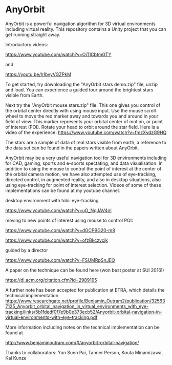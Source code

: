 # AnyOrbit
AnyOrbit is a powerful navigation algorithm for 3D virtual environments including virtual reality.  This repository contains a Unity project that you can get running straight away.  

Introductory videos:

https://www.youtube.com/watch?v=OiTlCbtmGTY

and

https://youtu.be/h1bvyVGZPkM

To get started, try downloading the "AnyOrbit stars demo.zip" file, unzip and load.  You can experience a guided tour around the brightest stars visible from Earth.  

Next try the "AnyOrbit mouse stars.zip" file. This one gives you control of the orbital center directly with using mouse input. Use the mouse scroll wheel to move the red marker away and towards you and around in your field of view.  This marker represents your orbital center of motion, or point of interest (POI).  Rotate your head to orbit around the star field.  Here is a video of the experience: https://www.youtube.com/watch?v=fmzXvdzG9HQ

The stars are a sample of data of real stars visible from earth, a reference to the data set can be found in the papers written about AnyOrbit.

AnyOrbit may be a very useful navigation tool for 3D environments including for CAD, gaming, sports and e-sports spectating, and data visualisation. In addition to using the mouse to control the point of interest at the center of the orbital camera motion, we have also attempted use of eye-tracking, directed control, in augmented reality, and also in desktop situations, also using eye-tracking for point of interest selection.  Videos of some of these implementations can be found at my youtube channel.

desktop environment with tobii eye-tracking

https://www.youtube.com/watch?v=uG_NqJAV4nI

moving to new points of interest using mouse to control POI:

https://www.youtube.com/watch?v=dGCPBG20-m8

https://www.youtube.com/watch?v=ofzBkczvcjk

guided by a director

https://www.youtube.com/watch?v=FSUMRpSnJEQ

A paper on the technique can be found here (won best poster at SUI 2016!)

https://dl.acm.org/citation.cfm?id=2989195

A further note has been accepted for publication at ETRA, which details the technical implementation
https://www.researchgate.net/profile/Benjamin_Outram2/publication/325637125_Anyorbit_orbital_navigation_in_virtual_environments_with_eye-tracking/links/5b1fdedf0f7e9b0e373ecb52/Anyorbit-orbital-navigation-in-virtual-environments-with-eye-tracking.pdf

More information including notes on the technical implementation can be found at

http://www.benjaminoutram.com/#/anyorbit-orbital-navigation/

Thanks to collaborators:
Yun Suen Pai, Tanner Person, Kouta Minamizawa, Kai Kunze



